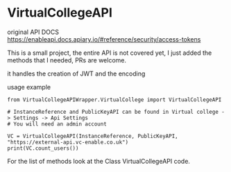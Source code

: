 # VirtualCollegeAPI

original API DOCS  https://enableapi.docs.apiary.io/#reference/security/access-tokens

This is a small project, the entire API is not covered yet, 
I just added the methods that I needed, PRs are welcome.

it handles the creation of JWT and the encoding

usage example
```
from VirtualCollegeAPIWrapper.VirtualCollege import VirtualCollegeAPI

# InstanceReference and PublicKeyAPI can be found in Virtual college -> Settings -> Api Settings
# You will need an admin account

VC = VirtualCollegeAPI(InstanceReference, PublicKeyAPI, "https://external-api.vc-enable.co.uk")
print(VC.count_users())
```

For the list of methods look at the Class VirtualCollegeAPI code.